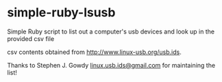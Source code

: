 simple-ruby-lsusb
=================

Simple Ruby script to list out a computer's usb devices and look up in the provided csv file

csv contents obtained from http://www.linux-usb.org/usb.ids.

Thanks to Stephen J. Gowdy <linux.usb.ids@gmail.com> for maintaining the list!
